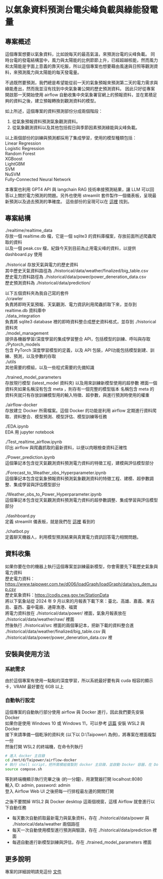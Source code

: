 # 以氣象資料預測台電尖峰負載與綠能發電量


## 專案概述
這個專案想要以氣象資料，比如說每天的最高氣溫，來預測台電的尖峰負載。
同時台電的發電結構當中，風力與太陽能的比例節節上升，已經超越核能，然而風力和太陽能是字面上意義的靠天吃飯，所以這個專案也想要藉由風速與日照等觀測資料，來預測風力與太陽能的每天發電量。

不過既然要預測，我們總是希望能從前一天的氣象預報來預測第二天的電力需求與綠能產出，然而我並沒有找到中央氣象署公開的歷史預測資料。
因此只好從專案開啟那一天開始使用 airflow 自動收集中央氣象署官網上的預報資料，並在累積足夠的資料之後，建立預報轉換到觀測資料的模型。

如上所述，這個專案的資料預測部份分成兩個階段：
1. 從氣象預報資料預測氣象觀測資料。
2. 從氣象觀測資料以及其他包括假日與季節因素預測綠能與尖峰負載。

以上兩個部份的訓練與預測都採用了集成學習，使用的模型種類包括：  
Linear Regression  
Logistic Regression  
Random Forest  
XGBoost  
LightGBM  
SVM  
NuSVM  
Fully-Connected Neural Network  

本專案也利用 GPT4 API 與 langchain RAG 技術串接預測結果，讓 LLM 可以回答以上關於電力預測的問題。另外也使用 streamlit 套件製作一個儀表板，呈現最新預測以及過去預測的準確度。
這些部份的呈現可以在 <a href="http://ec2-54-206-30-159.ap-southeast-2.compute.amazonaws.com:8501/">這裡</a> 找到。

## 專案結構
./realtime/realtime_data  
存放一個 realtime.db 檔，它是一個 sqlite3 的資料庫檔案，存放前面所述爬蟲爬取的資料  
以及一個 peak.csv 檔，紀錄今天到目前為止用電尖峰的資料，以提供 dashboard.py 使用  
    
./historical
存放天氣與電力的歷史資料  
其中歷史天氣資料路徑為 ./historical/data/weather/finalized/big_table.csv  
歷史電力資料路徑為 ./historical/data/power/power_deneration_data.csv  
歷史預測資料為 ./historical/data/prediction/  

以下五個資料夾為我自己寫的套件  
./crawler  
負責將即時天氣預報、天氣觀測、電力資訊利用爬蟲抓取下來，並存到 realtime.db 資料庫中  
./data_integration  
負責將 sqlite3 database 裡的即時資料整合成歷史資料格式，並存到 ./historical 資料夾  
./model_management  
提供各機器學習/深度學習的集成學習整合 API，包括模型的訓練、呼叫與存取  
./Pytorch_models  
包含 PyTorch 深度學習模型的定義，以及 API 包裝，API功能包括模型創建、訓練、預測，以及參數的存取  
./utils  
其他需要的模組，以及一些程式需要的先備知識  

./trained_model_parameters  
存放現行模型 (latest_model 資料夾) 以及用來訓練新模型使用的超參數
裡面一個資料夾如果名稱沒有包含 meta ，則存有一個完整的模型版本
名稱包含 meta 的資料夾就只有存放訓練模型用的輸入特徵、超參數，與進行預測時使用的權重

./airflow-docker  
存放建立 Docker 所需檔案。這個 Docker 的功能是利用 airflow 定期進行資料爬取、資料整合、模型預測、模型評估、模型訓練等任務  

./EDA.ipynb  
EDA 用 jupyter notebook  

./Test_realtime_airflow.ipynb  
印出 airflow 與爬蟲抓取的最新資料，以便以肉眼檢查資料正確性  

./Power_prediction.ipynb  
這個筆記本包含從天氣觀測資料預測電力資料的特徵工程，建模與評估模型部分  

./Forecast_to_Weather_obs_Hyperparameter.ipynb  
這個筆記本包含從氣象預報資料預測氣象觀測資料的特徵工程、建模、超參數調整、集成學習與評估模型部分  

./Weather_obs_to_Power_Hyperparameter.ipynb  
這個筆記本包含從天氣觀測資料預測電力資料的超參數調整、集成學習與評估模型部分  

./dashboard.py  
定義 streamlit 儀表板，就是我們在 <a href="http://ec2-54-206-30-159.ap-southeast-2.compute.amazonaws.com:8501/">這裡</a> 看到的  

./chatbot.py  
定義聊天機器人，利用模型預測結果與真實電力資訊回答電力相關問題。  

## 資料收集
如果你要在你的機器上執行這個專案並訓練最新模型，你會需要先下載歷史氣象與電力資料  
歷史電力資料：https://www.taipower.com.tw/d006/loadGraph/loadGraph/data/sys_dem_sup.csv  
歷史氣象資料：https://codis.cwa.gov.tw/StationData  
將以下氣象站從 2024 年 9 月以來的月報表下載下來：臺北、高雄、嘉義、東吉島、臺西、臺中電廠、通霄漁港、福寶    
將電力資料放在 ./historical/data/power/ 裡面，氣象月報表放在 ./historical/data/weather/raw/ 裡面  
然後執行 ./historical/src 裡面的兩個筆記本，把新下載的資料整合進 ./historical/data/weather/finalized/big_table.csv 與 ./historical/data/power/power_deneration_data.csv 裡

## 安裝與使用方法
### 系統需求
由於這個專案有使用一點點的深度學習，所以系統最好要有與 cuda 相容的顯示卡，VRAM 最好要在 6GB 以上
### 自動執行設定
這個專案的自動執行部分使用 airflow 與 Docker 進行，因此我們要先安裝 Docker  
如果你是使用 Windows 10 或 Windows 11，可以參考 <a href="https://medium.com/@weiberson/%E5%9C%A8win11%E5%AE%89%E8%A3%9Dwsl%E5%92%8Cdocker%E5%AE%89%E8%A3%9D%E6%95%99%E5%AD%B8-6d50473b5e09">這篇</a> 安裝 WSL2 與 Docker  
接下來請準備一個乾淨的資料夾 (以下以 D:\Taipower\ 為例)，將專案在裡面複製一份  
然後打開 WSL2 的終端機，在命令列執行 

```bash
# 進入 docker 主目錄
cd /mnt/d/Taipower/airflow-docker
# 執行 shell script，把所需模組複製到 docker 主目錄，並啟動 Docker 容器，在 Docker 容器裡執行預先設計好的程序。
source compose.sh
```

等到終端機顯示執行完畢之後 (約一分鐘)，用瀏覽器打開 localhost:8080  
輸入 ID: admin, password: admin  
登入 Airflow Web UI 之後把每一行排程最左邊的開關打開  

之後不要關掉 WSL2 與 Docker desktop 這兩個視窗，這樣 Airflow 就會進行以下自動任務
- 每天數次自動抓取最新電力與氣象資料，存在 ./historical/data/power 與 ./historical/data/weather 兩個路徑
- 每天一次自動使用模型進行預測與驗證，存在 ./historical/data/prediction 裡面
- 每週自動進行新模型訓練與評估，存在 ./trained_model_parameters 裡面

## 更多說明
專案的詳細說明請見這份 <a href="https://drive.google.com/file/d/1gchn6XPjxfEc7dPaPCmiCJMJAQHMim9Y/view?usp=sharing">文件</a>


